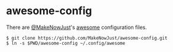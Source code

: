 # awesome-config

There are [@MakeNowJust][]'s [awesome][] configuration files.

[@MakeNowJust]: https://github.com/MakeNowJust
[awesome]: http://awesome.naquadah.org/

```console
$ git clone https://github.com/MakeNowJust/awesome-config.git
$ ln -s $PWD/awesome-config ~/.config/awesome
```
